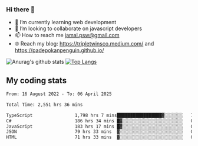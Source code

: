 ### Hi there 👋

<!--
**padepokanpenguin/padepokanpenguin** is a ✨ _special_ ✨ repository because its `README.md` (this file) appears on your GitHub profile.
-->

- 🌱 I’m currently learning  web development
- 👯 I’m looking to collaborate on javascript developers
- 📫 How to reach me jamal.psw@gmail.com
- 🌐 Reach my blog:
   https://tripletwinsco.medium.com/ and
   https://padepokanpenguin.github.io/

![Anurag's github stats](https://github-readme-stats.vercel.app/api?username=padepokanpenguin&count_private=true&disable_animations=false&show_icons=true&theme=default)
[![Top Langs](https://github-readme-stats.vercel.app/api/top-langs/?username=padepokanpenguin&theme=default&layout=compact)](https://github.com/padepokanpenguin)

## My coding stats

<!--START_SECTION:waka-->

```txt
From: 16 August 2022 - To: 06 April 2025

Total Time: 2,551 hrs 36 mins

TypeScript                1,798 hrs 7 mins█████████████████▓░░░░░░░   70.47 %
C#                        186 hrs 34 mins █▓░░░░░░░░░░░░░░░░░░░░░░░   07.31 %
JavaScript                183 hrs 17 mins █▓░░░░░░░░░░░░░░░░░░░░░░░   07.18 %
JSON                      79 hrs 33 mins  ▓░░░░░░░░░░░░░░░░░░░░░░░░   03.12 %
HTML                      71 hrs 33 mins  ▓░░░░░░░░░░░░░░░░░░░░░░░░   02.80 %
```

<!--END_SECTION:waka-->


